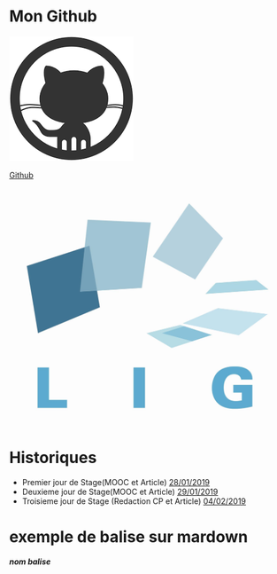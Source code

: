 # Mon Github
![GitHub Logo](./Images/LogoGit.png)

[Github](https://github.com/Quentgb/Cahier-de-laboratoir)

<img src="./Images/LIG_coul.jpg" alt="LIG" width="500"/>

# Historiques

- Premier jour de Stage(MOOC et Article) [28/01/2019](./journal/j1.mkd)
- Deuxieme jour de Stage(MOOC et Article) [29/01/2019](./journal/j2.mkd)
- Troisieme jour de Stage (Redaction CP et Article) [04/02/2019](./journal/j3.mkd)




# exemple de balise sur mardown
  
<a name="nom"> **_nom balise_**</a>



